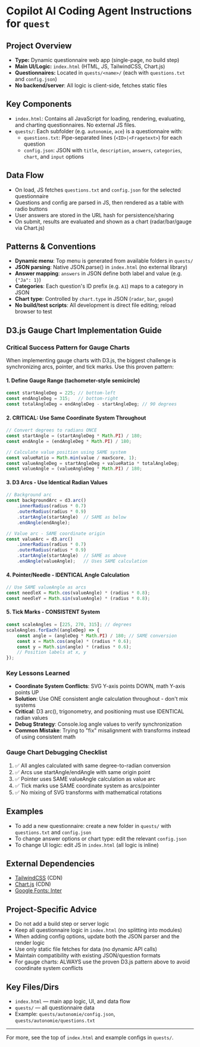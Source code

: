 # Copilot AI Coding Agent Instructions for `quest`

## Project Overview
- **Type:** Dynamic questionnaire web app (single-page, no build step)
- **Main UI/Logic:** `index.html` (HTML, JS, TailwindCSS, Chart.js)
- **Questionnaires:** Located in `quests/<name>/` (each with `questions.txt` and `config.json`)
- **No backend/server**: All logic is client-side, fetches static files

## Key Components
- `index.html`: Contains all JavaScript for loading, rendering, evaluating, and charting questionnaires. No external JS files.
- `quests/`: Each subfolder (e.g. `autonomie`, `ace`) is a questionnaire with:
  - `questions.txt`: Pipe-separated lines (`<ID>|<Fragetext>`) for each question
  - `config.json`: JSON with `title`, `description`, `answers`, `categories`, `chart`, and `input` options

## Data Flow
- On load, JS fetches `questions.txt` and `config.json` for the selected questionnaire
- Questions and config are parsed in JS, then rendered as a table with radio buttons
- User answers are stored in the URL hash for persistence/sharing
- On submit, results are evaluated and shown as a chart (radar/bar/gauge via Chart.js)

## Patterns & Conventions
- **Dynamic menu**: Top menu is generated from available folders in `quests/`
- **JSON parsing**: Native JSON.parse() in `index.html` (no external library)
- **Answer mapping**: `answers` in JSON define both label and value (e.g. `{"Ja": 1}`)
- **Categories**: Each question's ID prefix (e.g. `A1`) maps to a category in JSON
- **Chart type**: Controlled by `chart.type` in JSON (`radar`, `bar`, `gauge`)
- **No build/test scripts**: All development is direct file editing; reload browser to test

## D3.js Gauge Chart Implementation Guide

### Critical Success Pattern for Gauge Charts
When implementing gauge charts with D3.js, the biggest challenge is synchronizing arcs, pointer, and tick marks. Use this proven pattern:

#### 1. Define Gauge Range (tachometer-style semicircle)
```javascript
const startAngleDeg = 225; // bottom-left
const endAngleDeg = 315;   // bottom-right  
const totalAngleDeg = endAngleDeg - startAngleDeg; // 90 degrees
```

#### 2. CRITICAL: Use Same Coordinate System Throughout
```javascript
// Convert degrees to radians ONCE
const startAngle = (startAngleDeg * Math.PI) / 180;
const endAngle = (endAngleDeg * Math.PI) / 180;

// Calculate value position using SAME system
const valueRatio = Math.min(value / maxScore, 1);
const valueAngleDeg = startAngleDeg + valueRatio * totalAngleDeg;
const valueAngle = (valueAngleDeg * Math.PI) / 180;
```

#### 3. D3 Arcs - Use Identical Radian Values
```javascript
// Background arc
const backgroundArc = d3.arc()
    .innerRadius(radius * 0.7)
    .outerRadius(radius * 0.9)
    .startAngle(startAngle)  // SAME as below
    .endAngle(endAngle);

// Value arc - SAME coordinate origin
const valueArc = d3.arc()
    .innerRadius(radius * 0.7)
    .outerRadius(radius * 0.9)
    .startAngle(startAngle)  // SAME as above
    .endAngle(valueAngle);   // Uses SAME calculation
```

#### 4. Pointer/Needle - IDENTICAL Angle Calculation
```javascript
// Use SAME valueAngle as arcs
const needleX = Math.cos(valueAngle) * (radius * 0.8);
const needleY = Math.sin(valueAngle) * (radius * 0.8);
```

#### 5. Tick Marks - CONSISTENT System
```javascript
const scaleAngles = [225, 270, 315]; // degrees
scaleAngles.forEach((angleDeg) => {
    const angle = (angleDeg * Math.PI) / 180; // SAME conversion
    const x = Math.cos(angle) * (radius * 0.6);
    const y = Math.sin(angle) * (radius * 0.6);
    // Position labels at x, y
});
```

### Key Lessons Learned
- **Coordinate System Conflicts**: SVG Y-axis points DOWN, math Y-axis points UP
- **Solution**: Use ONE consistent angle calculation throughout - don't mix systems
- **Critical**: D3 arc(), trigonometry, and positioning must use IDENTICAL radian values
- **Debug Strategy**: Console.log angle values to verify synchronization
- **Common Mistake**: Trying to "fix" misalignment with transforms instead of using consistent math

### Gauge Chart Debugging Checklist
1. ✅ All angles calculated with same degree-to-radian conversion
2. ✅ Arcs use startAngle/endAngle with same origin point  
3. ✅ Pointer uses SAME valueAngle calculation as value arc
4. ✅ Tick marks use SAME coordinate system as arcs/pointer
5. ✅ No mixing of SVG transforms with mathematical rotations

## Examples
- To add a new questionnaire: create a new folder in `quests/` with `questions.txt` and `config.json`
- To change answer options or chart type: edit the relevant `config.json`
- To change UI logic: edit JS in `index.html` (all logic is inline)

## External Dependencies
- [TailwindCSS](https://cdn.tailwindcss.com) (CDN)
- [Chart.js](https://cdn.jsdelivr.net/npm/chart.js) (CDN)
- [Google Fonts: Inter](https://fonts.googleapis.com/css2?family=Inter)

## Project-Specific Advice
- Do not add a build step or server logic
- Keep all questionnaire logic in `index.html` (no splitting into modules)
- When adding config options, update both the JSON parser and the render logic
- Use only static file fetches for data (no dynamic API calls)
- Maintain compatibility with existing JSON/question formats
- For gauge charts: ALWAYS use the proven D3.js pattern above to avoid coordinate system conflicts

## Key Files/Dirs
- `index.html` — main app logic, UI, and data flow
- `quests/` — all questionnaire data
- Example: `quests/autonomie/config.json`, `quests/autonomie/questions.txt`

---
For more, see the top of `index.html` and example configs in `quests/`.
